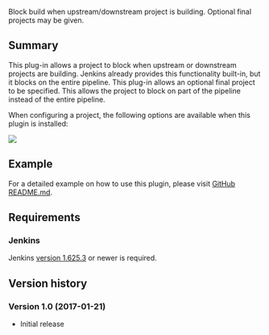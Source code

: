 Block build when upstream/downstream project is building. Optional final
projects may be given.

## Summary

This plug-in allows a project to block when upstream or downstream
projects are building. Jenkins already provides this functionality
built-in, but it blocks on the entire pipeline. This plug-in allows an
optional final project to be specified. This allows the project to block
on part of the pipeline instead of the entire pipeline.

When configuring a project, the following options are available when
this plugin is installed:

![](docs/images/block-build-final-project.jpg)

## Example

For a detailed example on how to use this plugin, please visit [GitHub
README.md](https://github.com/jenkinsci/block-build-final-project-plugin/blob/master/README.md).

## Requirements

### Jenkins

Jenkins [version 1.625.3](https://jenkins.io/changelog-stable#v1.625.3)
or newer is required.

## Version history

### Version 1.0 (2017-01-21)

-   Initial release

